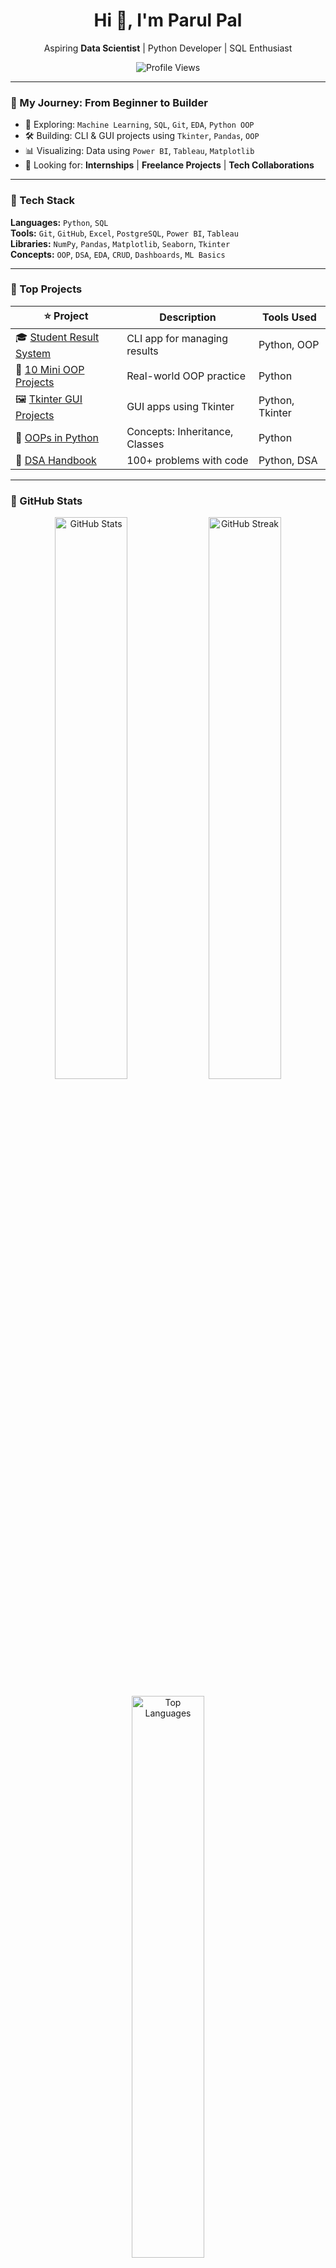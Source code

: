 <h1 align="center">Hi 👋, I'm Parul Pal</h1>

<p align="center">
Aspiring <strong>Data Scientist</strong> | Python Developer | SQL Enthusiast  
</p>

<p align="center">
  <img src="https://komarev.com/ghpvc/?username=parul1806-byte&label=Profile%20views&color=0e75b6&style=flat" alt="Profile Views" />
</p>

---

### 🧭 My Journey: From Beginner to Builder

- 📘 Exploring: `Machine Learning`, `SQL`, `Git`, `EDA`, `Python OOP`
- 🛠️ Building: CLI & GUI projects using `Tkinter`, `Pandas`, `OOP`
- 📊 Visualizing: Data using `Power BI`, `Tableau`, `Matplotlib`
- 💼 Looking for: **Internships** | **Freelance Projects** | **Tech Collaborations**

---

### 🧰 Tech Stack

**Languages:** `Python`, `SQL`  
**Tools:** `Git`, `GitHub`, `Excel`, `PostgreSQL`, `Power BI`, `Tableau`  
**Libraries:** `NumPy`, `Pandas`, `Matplotlib`, `Seaborn`, `Tkinter`  
**Concepts:** `OOP`, `DSA`, `EDA`, `CRUD`, `Dashboards`, `ML Basics`

---

### 🚀 Top Projects

| ⭐ Project | Description | Tools Used |
|----------|-------------|------------|
| 🎓 [Student Result System](https://github.com/parul1806-byte/Student-Result-System) | CLI app for managing results | Python, OOP |
| 🧠 [10 Mini OOP Projects](https://github.com/parul1806-byte/10-Mini-OOP-Projects) | Real-world OOP practice | Python |
| 🖼️ [Tkinter GUI Projects](https://github.com/parul1806-byte/Tkinter-GUI-Projects) | GUI apps using Tkinter | Python, Tkinter |
| 📘 [OOPs in Python](https://github.com/parul1806-byte/OOPs-in-Python) | Concepts: Inheritance, Classes | Python |
| 🧩 [DSA Handbook](https://github.com/parul1806-byte/DSA-Handbook) | 100+ problems with code | Python, DSA |

---

### 🧮 GitHub Stats

<p align="center">
  <img src="https://github-readme-stats.vercel.app/api?username=parul1806-byte&show_icons=true&theme=tokyonight" alt="GitHub Stats" width="48%" />
  <img src="https://github-readme-streak-stats.herokuapp.com/?user=parul1806-byte&theme=tokyonight" alt="GitHub Streak" width="48%" />
</p>

<p align="center">
  <img src="https://github-readme-stats.vercel.app/api/top-langs/?username=parul1806-byte&layout=compact&theme=tokyonight" alt="Top Languages" width="48%" />
</p>

---

### 📫 Connect with Me

- 🔗 [LinkedIn](https://www.linkedin.com/in/parul-pal-145ba1306/)
- 💌 Email: parulpal7088@gmail.com
- 🧠 [LeetCode](https://leetcode.com/u/parulpal/)

---

### 📄 Resume + Portfolio

📄 You can also explore my work in detail on my [GitHub Projects](https://github.com/parul1806-byte?tab=repositories) or request a **custom resume PDF** by contacting me directly.

🧠 I’m building my Data Science resume project portfolio — feel free to check back for:

- ✅ Data Cleaning & EDA Projects  
- ✅ SQL + Dashboard Case Studies  
- ✅ Streamlit App Deployments  
- ✅ Machine Learning Capstones

---

_“Consistency is the key to mastery — one project at a time.”_ 🚀



